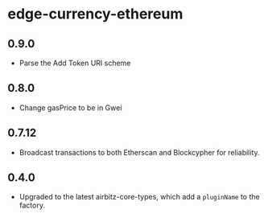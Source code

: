 # edge-currency-ethereum

## 0.9.0

* Parse the Add Token URI scheme

## 0.8.0

* Change gasPrice to be in Gwei

## 0.7.12

* Broadcast transactions to both Etherscan and Blockcypher for reliability.

## 0.4.0

* Upgraded to the latest airbitz-core-types, which add a `pluginName` to the factory.

